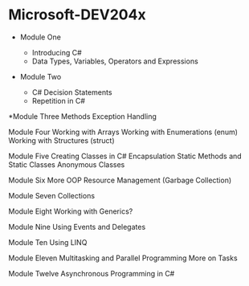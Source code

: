 # Microsoft-DEV204x

* Module One
    
    * Introducing C#
    * Data Types, Variables, Operators and Expressions
    
* Module Two
    
    * C# Decision Statements
    * Repetition in C#
    
*Module Three
Methods
Exception Handling

Module Four
Working with Arrays
Working with Enumerations (enum)
Working with Structures (struct)

Module Five
Creating Classes in C#
Encapsulation
Static Methods and Static Classes
Anonymous Classes

Module Six
More OOP
Resource Management (Garbage Collection)

Module Seven
Collections

Module Eight
Working with Generics?

Module Nine
Using Events and Delegates

Module Ten
Using LINQ

Module Eleven
Multitasking and Parallel Programming
More on Tasks

Module Twelve
Asynchronous Programming in C#



